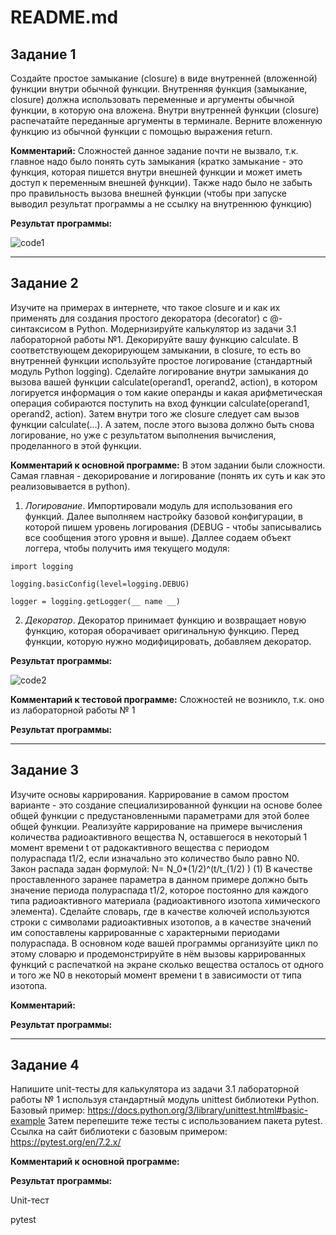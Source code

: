 # README.md

## Задание 1
Создайте простое замыкание (closure) в виде внутренней (вложенной) функции внутри обычной функции. Внутренняя функция (замыкание, closure) должна использовать переменные и аргументы обычной функции, в которую она вложена. Внутри внутренней функции (closure) распечатайте переданные аргументы в терминале. Верните вложенную функцию из обычной функции с помощью выражения return. 

**Комментарий:** Сложностей данное задание почти не вызвало, т.к. главное надо было понять суть замыкания (кратко замыкание - это функция, которая пишется внутри внешней функции и может иметь доступ к переменным внешней функции). Также надо было не забыть про правильность вызова внешней функции (чтобы при запуске выводил результат программы а не ссылку на внутреннюю функцию)

**Результат программы:**

![code1](https://github.com/MelnikNO/programming-2/blob/main/Screen/lr2_code1.png)

---

## Задание 2
Изучите на примерах в интернете, что такое closure и и как их применять для создания простого декоратора (decorator) с @-синтаксисом в Python. Модернизируйте калькулятор из задачи 3.1 лабораторной работы №1. Декорируйте вашу функцию calculate. В соответствующем декорирующем замыкании, в сlosure, то есть во внутренней функции используйте простое логирование (стандартный модуль Python logging). Сделайте логирование внутри замыкания до вызова вашей функции calculate(operand1, operand2, action), в котором логируется информация о том какие операнды и какая арифметическая операция собираются поступить на вход функции calculate(operand1, operand2, action). Затем внутри того же closure следует сам вызов функции calculate(...). А затем, после этого вызова должно быть снова логирование, но уже с результатом выполнения вычисления, проделанного в этой функции. 

**Комментарий к основной программе:** В этом задании были сложности. Самая главная - декорирование и логирование (понять их суть и как это реализовывается в python).

1. *Логирование*. Импортировали модуль для использования его функций. Далее выполняем настройку базовой конфигурации, в которой пишем уровень логирования (DEBUG - чтобы записывались все сообщения этого уровня и выше). Даллее содаем объект логгера, чтобы получить имя текущего модуля:

```
import logging

logging.basicConfig(level=logging.DEBUG)

logger = logging.getLogger(__ name __)
```

2. *Декоратор*. Декоратор принимает функцию и возвращает новую функцию, которая оборачивает оригинальную функцию. Перед функции, которую нужно модифицировать, добавляем декоратор.

**Результат программы:**

![code2](https://github.com/MelnikNO/programming-2/blob/main/Screen/lr2_code2.png)

**Комментарий к тестовой программе:** Сложностей не возникло, т.к. оно из лабораторной работы № 1

**Результат программы:**



---

## Задание 3
Изучите основы каррирования. Каррирование в самом простом варианте - это создание специализированной функции на основе более общей функции с предустановленными параметрами для этой более общей функции. Реализуйте каррирование на примере вычисления количества радиоактивного вещества N, оставшегося в некоторый 1 момент времени t от радокактивного вещества с периодом полураспада t1/2, если изначально это количество было равно N0. Закон распада задан формулой: 
N= N_0*(1/2)^(t/t_(1/2) ) (1)
В качестве проставленного заранее параметра в данном примере должно быть значение периода полураспада t1/2, которое постоянно для каждого типа радиоактивного материала (радиоактивного изотопа химического элемента). Сделайте словарь, где в качестве колючей используются строки с символами радиоактивных изотопов, а в качестве значений им сопоставлены каррированные с характерными периодами полураспада. В основном коде вашей программы организуйте цикл по этому словарю и продемонстрируйте в нём вызовы каррированных функций с распечаткой на экране сколько вещества осталось от одного и того же N0 в некоторый момент времени t в зависимости от типа изотопа. 

**Комментарий:**

**Результат программы:**

---

## Задание 4
Напишите unit-тесты для калькулятора из задачи 3.1 лабораторной работы № 1 используя стандартный модуль unittest библиотеки Python. Базовый пример: https://docs.python.org/3/library/unittest.html#basic-example 
Затем перепешите теже тесты с использованием пакета pytest. Ссылка на сайт библиотеки с базовым примером: https://pytest.org/en/7.2.x/

**Комментарий к основной программе:**

**Результат программы:**

Unit-тест


pytest

